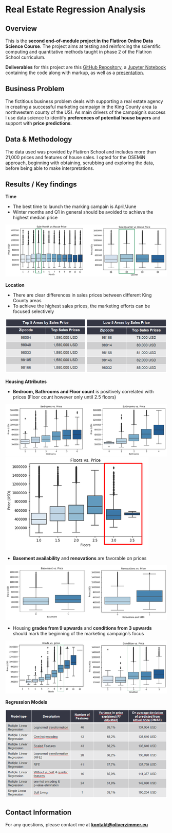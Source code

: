 # Real Estate Regression Analysis

## Overview

This is the **second end-of-module project in the Flatiron Online Data Science Course**. The project aims at testing and reinforcing the scientific computing and quantitative methods taught in phase 2 of the Flatiron School curriculum.

**Deliverables** for this project are this [GitHub Repository](https://github.com/senseize/Real-Estate-Regression-Analysis), a [Jupyter Notebook](./Regression-Analysis.ipynb) containing the code along with markup, as well as a [presentation](./Regression-Analysis-Presentation.pdf).

## Business Problem
The fictitious business problem deals with supporting a real estate agency in creating a successful marketing campaign in the King County area  (a northwestern county of the US). 
As main drivers of the campaign’s success I use data science to identify **preferences of potential house buyers** and support with **price predictions**.

## Data & Methodology
The data used was provided by Flatiron School and includes more than 21,000 prices and features of house sales. I opted for the OSEMiN approach, beginning with obtaining, scrubbing and exploring the data, before being able to make interpretations. 

## Results / Key findings

**Time**
 - The best time to launch the marking campain is April/June
 - Winter months and Q1 in general should be avoided to achieve the highest median price

![Boxplot_Month&Quarter](./Images/Boxplot_Month&Quarter.png)

**Location**
 - There are clear differences in sales prices between different King County areas
 - To achieve the highest sales prices, the marketing efforts can be focused selectively

![Zipcodes_Table](./Images/Zipcodes_Table.png)

**Housing Attributes**
 - **Bedroom, Bathrooms and Floor count** is positively correlated with prices (Floor count however only until 2.5 floors)

![Boxplot_Bedroom&Bathroom_count](./Images/Boxplot_Bedroom&Bathroom_count.png)
![Boxplot_Floor_count](./Images/Boxplot_Floor_count.png)

 - **Basement availability** and **renovations** are favorable on prices

![Boxplot_Base_Renov_availability](./Images/Boxplot_Base_Renov_availability.png)

 - Housing **grades from 9 upwards** and **conditions from 3 upwards** should mark the beginning of the marketing campaign’s focus

![Boxplot_Grade&Condition](./Images/Boxplot_Grade&Condition.png)

**Regression Models**

![Models_Table](./Images/Models_Table.png)

## Contact Information

For any questions, please contact me at **kontakt@oliverzimmer.eu**
